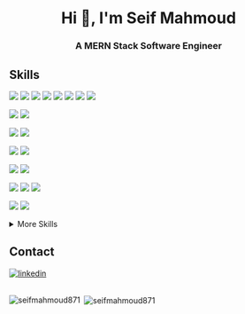 <h1 align="center">Hi 👋, I'm Seif Mahmoud</h1>
<h3 align="center">A MERN Stack Software Engineer</h3>




## Skills
  
![](https://img.shields.io/badge/Code-HTML5-informational?style=for-the-badge&logo=HTML5&logoColor=white&color=004F6D)
![](https://img.shields.io/badge/Style-CSS-informational?style=for-the-badge&logo=css3&logoColor=white&color=004F6D)
![](https://img.shields.io/badge/Style-Bootstrap-informational?style=for-the-badge&logo=Bootstrap&logoColor=white&color=004F6D)
![](https://img.shields.io/badge/Style-Sass-informational?style=for-the-badge&logo=Sass&logoColor=white&color=004F6D)
![](https://img.shields.io/badge/Code-JavaScript-informational?style=for-the-badge&logo=JavaScript&logoColor=white&color=004F6D)
![](https://img.shields.io/badge/Code-TypeScript-informational?style=for-the-badge&logo=TypeScript&logoColor=white&color=004F6D)
![](https://img.shields.io/badge/Code-React-informational?style=for-the-badge&logo=react&logoColor=white&color=004F6D)
![](https://img.shields.io/badge/Code-Redux-informational?style=for-the-badge&logo=Redux&logoColor=white&color=004F6D)


  
![](https://img.shields.io/badge/Code-Express.js-informational?style=for-the-badge&logo=Express&logoColor=white&color=004F6D)
![](https://img.shields.io/badge/Code-Node.js-informational?style=for-the-badge&logo=node.js&logoColor=white&color=004F6D)

  
![](https://img.shields.io/badge/Code-Java-informational?style=for-the-badge&logo=Java&logoColor=white&color=004F6D)
![](https://img.shields.io/badge/Code-SpringBoot-informational?style=for-the-badge&logo=Spring&logoColor=white&color=004F6D)

  
![](https://img.shields.io/badge/Code-python-informational?style=for-the-badge&logo=python&logoColor=white&color=004F6D)
![](https://img.shields.io/badge/Code-django-informational?style=for-the-badge&logo=django&logoColor=white&color=004F6D)
 
![](https://img.shields.io/badge/Code-php-informational?style=for-the-badge&logo=php&logoColor=white&color=004F6D)
![](https://img.shields.io/badge/Code-laravel-informational?style=for-the-badge&logo=laravel&logoColor=white&color=004F6D)  
  
  
![](https://img.shields.io/badge/DB-MongoDB-informational?style=for-the-badge&logo=MongoDB&logoColor=white&color=004F6D)
![](https://img.shields.io/badge/DB-MySQL-informational?style=for-the-badge&logo=MySQL&logoColor=white&color=004F6D)
![](https://img.shields.io/badge/DB-Sqlserver-informational?style=for-the-badge&logo=Sqlserver&logoColor=white&color=004F6D)
  
  
![](https://img.shields.io/badge/API-RestAPI-informational?style=for-the-badge&logo=fastapi&logoColor=white&color=004F6D)
![](https://img.shields.io/badge/API-GraphQl-informational?style=for-the-badge&logo=GraphQl&logoColor=white&color=004F6D)
  
<details>
<summary>More Skills</summary>
<br>


![](https://img.shields.io/badge/Code-C++-informational?style=for-the-badge&logo=Cplusplus&logoColor=white&color=004F6D)  
![](https://img.shields.io/badge/Tools-Docker-informational?style=for-the-badge&logo=docker&logoColor=white&color=004F6D)
![](https://img.shields.io/badge/Tools-NPM-informational?style=for-the-badge&logo=npm&logoColor=white&color=004F6D)
![](https://img.shields.io/badge/Tools-Postman-informational?style=for-the-badge&logo=Postman&logoColor=white&color=004F6D)
![](https://img.shields.io/badge/Tools-GitHub-informational?style=for-the-badge&logo=GitHub&logoColor=white&color=004F6D)
![](https://img.shields.io/badge/Tools-Git-informational?style=for-the-badge&logo=Git&logoColor=white&color=004F6D)

</details>
  
## Contact
<p align="left">

[![linkedin](https://img.shields.io/badge/linkedin-0A66C2?style=for-the-badge&logo=linkedin&logoColor=white)](https://www.linkedin.com/in/seif-mahmoud-82a238234/)
<br>
<br>
  
<p><img align="left" src="https://github-readme-stats.vercel.app/api/top-langs?username=seifmahmoud871&show_icons=true&locale=en&layout=compact" alt="seifmahmoud871" /></p>

<p>&nbsp;<img align="center" src="https://github-readme-stats.vercel.app/api?username=seifmahmoud871&show_icons=true&locale=en" alt="seifmahmoud871" /></p>

